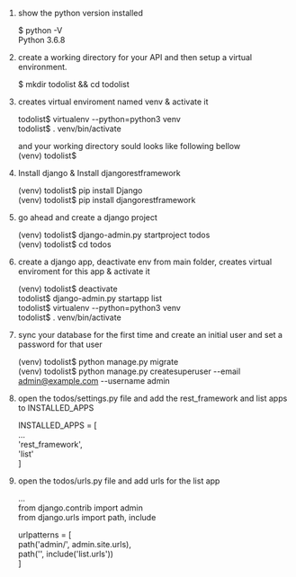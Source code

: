 1. show the python version installed

    $ python -V  
    Python 3.6.8
  
 2. create a working directory for your API and then setup a virtual environment.  
  
    $ mkdir todolist && cd todolist
 
3. creates virtual enviroment named venv & activate it  
    
    todolist$ virtualenv --python=python3 venv  
    todolist$ . venv/bin/activate  
  
    and your working directory sould looks like following bellow  
    (venv) todolist$  
    
 4. Install django & Install djangorestframework  
   
    (venv) todolist$ pip install Django  
    (venv) todolist$ pip install djangorestframework  
    
5. go ahead and create a django project  
  
    (venv) todolist$ django-admin.py startproject todos  
    (venv) todolist$ cd todos  
      
6. create a django app, deactivate env from main folder, creates virtual enviroment for this app & activate it  
      
    (venv) todolist$ deactivate  
    todolist$ django-admin.py startapp list  
    todolist$ virtualenv --python=python3 venv  
    todolist$ . venv/bin/activate  
      
7. sync your database for the first time and create an initial user and set a password for that user  
  
    (venv) todolist$ python manage.py migrate  
    (venv) todolist$ python manage.py createsuperuser --email admin@example.com --username admin  
      
8. open the todos/settings.py file and add the rest_framework and list apps to INSTALLED_APPS  
  
    INSTALLED_APPS = [  
    ...  
    'rest_framework',  
    'list'  
    ]  
  
9. open the todos/urls.py file and add urls for the list app  
  
    ...  
    from django.contrib import admin  
    from django.urls import path, include  
      
    urlpatterns = [  
        path('admin/', admin.site.urls),  
        path('', include('list.urls'))  
    ]  
  
